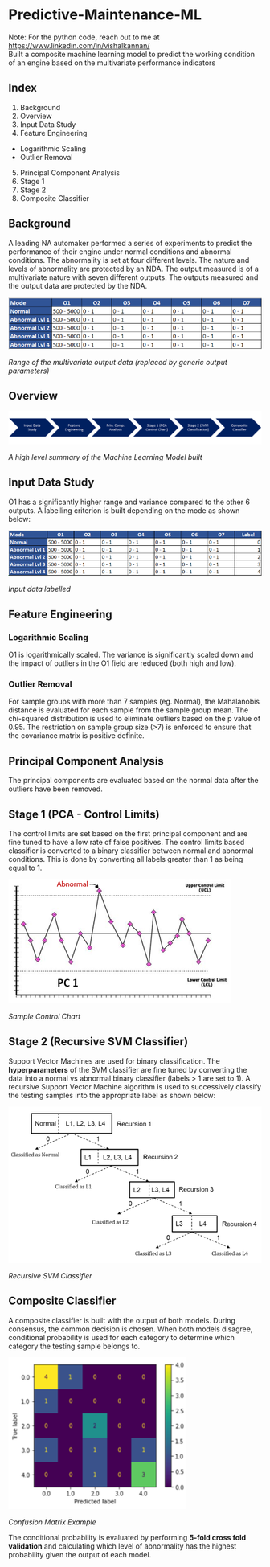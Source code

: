 # Predictive-Maintenance-ML
Note: For the python code, reach out to me at https://www.linkedin.com/in/vishalkannan/  
Built a composite machine learning model to predict the working condition of an engine based on the multivariate performance indicators

## Index
1. Background
2. Overview
3. Input Data Study
4. Feature Engineering
- Logarithmic Scaling
- Outlier Removal
5. Principal Component Analysis
6. Stage 1
7. Stage 2
8. Composite Classifier

## Background

A leading NA automaker performed a series of experiments to
predict the performance of their engine under normal conditions
and abnormal conditions. The abnormality is set at four different
levels. The nature and levels of abnormality are protected by an 
NDA. The output measured is of a multivariate nature with seven
different outputs. The outputs measured and the output data are
protected by the NDA.

![](Input_Data.png)

*Range of the multivariate output data (replaced by generic output parameters)*

## Overview
![](Process_Overview.png)

*A high level summary of the Machine Learning Model built*

## Input Data Study

O1 has a significantly higher range and variance compared to the other 6
outputs. A labelling criterion is built depending on the mode as shown below:

![](Label_Data.png)

*Input data labelled*

## Feature Engineering

### Logarithmic Scaling

O1 is logarithmically scaled. The variance is significantly scaled down and the impact of outliers in the O1 field are reduced (both high and low).

### Outlier Removal

For sample groups with more than 7 samples (eg. Normal), the Mahalanobis distance is evaluated for each sample from the sample group mean. The chi-squared distribution is used to eliminate outliers based on the p value of 0.95. The restriction on sample group size (>7) is enforced to ensure that the covariance matrix is positive definite.

## Principal Component Analysis

The principal components are evaluated based on the normal data after the outliers have been removed.

## Stage 1 (PCA - Control Limits)

The control limits are set based on the first principal component and are fine tuned to have a low rate of false positives. The control limits based classifier is converted to a binary classifier between normal and abnormal conditions. This is done by converting all labels greater than 1 as being equal to 1.

![](PCA_Control_Chart.png)

*Sample Control Chart*

## Stage 2 (Recursive SVM Classifier)

Support Vector Machines are used for binary classification. The **hyperparameters** of the SVM classifier are fine tuned by converting the data into a normal vs abnormal binary classifier (labels > 1 are set to 1). A recursive Support Vector Machine algorithm is used to successively classify the testing samples into the appropriate label as shown below:

![](Recursive_SVM.png)

*Recursive SVM Classifier*

## Composite Classifier

A composite classifier is built with the output of both models. During consensus, the common decision is chosen. When both models disagree, conditional probability is used for each category to determine which category the testing sample belongs to.

![](Conf_Matrix.png)

*Confusion Matrix Example*

The conditional probability is evaluated by performing **5-fold cross fold validation** and calculating which level of abnormality has the highest probability given the output of each model. 
